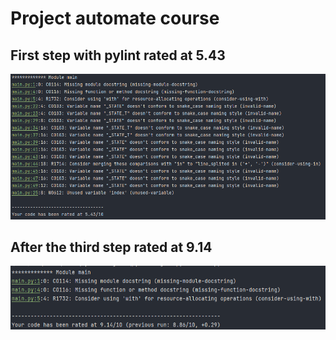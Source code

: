 # Project automate course

## First step with pylint rated at 5.43

![plot](img/first-step.png)

## After the third step rated at 9.14

![plot3](img/third-step.png)